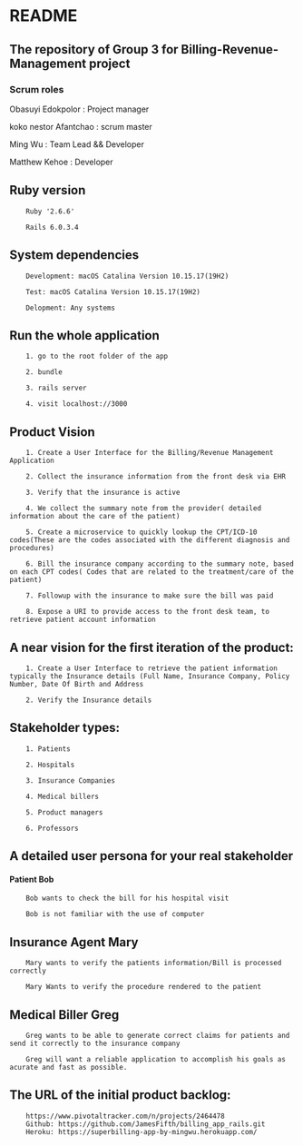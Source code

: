 # README

## The repository of Group 3 for Billing-Revenue-Management project

### Scrum roles

Obasuyi Edokpolor : Project manager

koko nestor Afantchao : scrum master

Ming Wu : Team Lead && Developer

Matthew Kehoe : Developer

## Ruby version

        Ruby '2.6.6'

        Rails 6.0.3.4

## System dependencies

        Development: macOS Catalina Version 10.15.17(19H2)

        Test: macOS Catalina Version 10.15.17(19H2)

        Delopment: Any systems

## Run the whole application

        1. go to the root folder of the app

        2. bundle

        3. rails server

        4. visit localhost://3000

## Product Vision

        1. Create a User Interface for the Billing/Revenue Management Application

        2. Collect the insurance information from the front desk via EHR

        3. Verify that the insurance is active

        4. We collect the summary note from the provider( detailed information about the care of the patient)

        5. Create a microservice to quickly lookup the CPT/ICD-10 codes(These are the codes associated with the different diagnosis and procedures)

        6. Bill the insurance company according to the summary note, based on each CPT codes( Codes that are related to the treatment/care of the patient)

        7. Followup with the insurance to make sure the bill was paid

        8. Expose a URI to provide access to the front desk team, to retrieve patient account information

## A near vision for the first iteration of the product:

        1. Create a User Interface to retrieve the patient information typically the Insurance details (Full Name, Insurance Company, Policy Number, Date Of Birth and Address

        2. Verify the Insurance details

## Stakeholder types:

        1. Patients

        2. Hospitals 

        3. Insurance Companies

        4. Medical billers

        5. Product managers 

        6. Professors

## A detailed user persona for your real stakeholder

#### Patient Bob

        Bob wants to check the bill for his hospital visit

        Bob is not familiar with the use of computer

## Insurance Agent Mary

        Mary wants to verify the patients information/Bill is processed correctly

        Mary Wants to verify the procedure rendered to the patient

## Medical Biller Greg

        Greg wants to be able to generate correct claims for patients and send it correctly to the insurance company

        Greg will want a reliable application to accomplish his goals as acurate and fast as possible.

## The URL of the initial product backlog:
        https://www.pivotaltracker.com/n/projects/2464478
        Github: https://github.com/JamesFifth/billing_app_rails.git
        Heroku: https://superbilling-app-by-mingwu.herokuapp.com/
